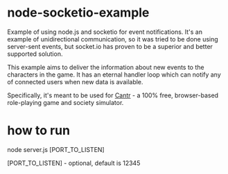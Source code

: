 # node-socketio-example
Example of using node.js and socketio for event notifications.
It's an example of unidirectional communication, so it was tried to be done using server-sent events,
but socket.io has proven to be a superior and better supported solution.

This example aims to deliver the information about new events to the characters in the game.
It has an eternal handler loop which can notify any of connected users when new data is available.

Specifically, it's meant to be used for [Cantr](https://cantr.net) - a 100% free, browser-based role-playing game and society simulator.

# how to run
node server.js [PORT_TO_LISTEN]

[PORT_TO_LISTEN] - optional, default is 12345
